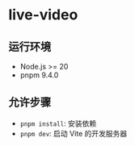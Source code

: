 # live-video

## 运行环境

+ Node.js >= 20
+ pnpm 9.4.0

## 允许步骤

+ `pnpm install`: 安装依赖
+ `pnpm dev`: 启动 Vite 的开发服务器
